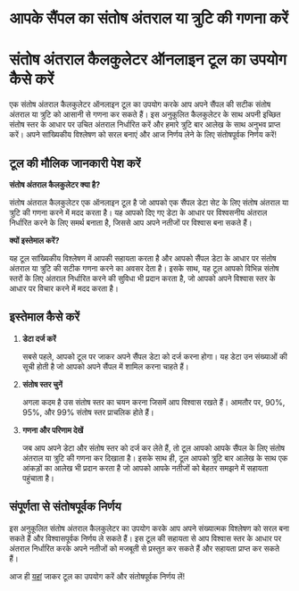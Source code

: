 आपके सैंपल का संतोष अंतराल या त्रुटि की गणना करें
=================================================

संतोष अंतराल कैलकुलेटर ऑनलाइन टूल का उपयोग कैसे करें
====================================================

एक संतोष अंतराल कैलकुलेटर ऑनलाइन टूल का उपयोग करके आप अपने सैंपल की सटीक संतोष अंतराल या त्रुटि को आसानी से गणना कर सकते हैं। इस अनुकूलित कैलकुलेटर के साथ अपनी इच्छित संतोष स्तर के आधार पर उचित अंतराल निर्धारित करें और हमारे त्रुटि बार आलेख के साथ अनुभव प्राप्त करें। अपने सांख्यिकीय विश्लेषण को सरल बनाएं और आज निर्णय लेने के लिए संतोषपूर्वक निर्णय करें!

टूल की मौलिक जानकारी पेश करें
-----------------------------

**संतोष अंतराल कैलकुलेटर क्या है?**

संतोष अंतराल कैलकुलेटर एक ऑनलाइन टूल है जो आपको एक सैंपल डेटा सेट के लिए संतोष अंतराल या त्रुटि की गणना करने में मदद करता है। यह आपको दिए गए डेटा के आधार पर विश्वसनीय अंतराल निर्धारित करने के लिए समर्थ बनाता है, जिससे आप अपने नतीजों पर विश्वास बना सकते हैं।

**क्यों इस्तेमाल करें?**

यह टूल सांख्यिकीय विश्लेषण में आपकी सहायता करता है और आपको सैंपल डेटा के आधार पर संतोष अंतराल या त्रुटि की सटीक गणना करने का अवसर देता है। इसके साथ, यह टूल आपको विभिन्न संतोष स्तरों के लिए अंतराल निर्धारित करने की सुविधा भी प्रदान करता है, जो आपको अपने विश्वास स्तर के आधार पर विचार करने में मदद करता है।

इस्तेमाल कैसे करें
------------------

1. **डेटा दर्ज करें**
    
    सबसे पहले, आपको टूल पर जाकर अपने सैंपल डेटा को दर्ज करना होगा। यह डेटा उन संख्याओं की सूची होती है जो आपको अपने सैंपल में शामिल करना चाहते हैं।
2. **संतोष स्तर चुनें**
    
    अगला कदम है उस संतोष स्तर का चयन करना जिसमें आप विश्वास रखते हैं। आमतौर पर, 90%, 95%, और 99% संतोष स्तर प्राचलिक होते हैं।
3. **गणना और परिणाम देखें**
    
    जब आप अपने डेटा और संतोष स्तर को दर्ज कर लेते हैं, तो टूल आपको आपके सैंपल के लिए संतोष अंतराल या त्रुटि की गणना कर दिखाता है। इसके साथ ही, टूल आपको त्रुटि बार आलेख के साथ एक आंकड़ों का आलेख भी प्रदान करता है जो आपको आपके नतीजों को बेहतर समझने में सहायता पहुंचाता है।

संपूर्णता से संतोषपूर्वक निर्णय
-------------------------------

इस अनुकूलित संतोष अंतराल कैलकुलेटर का उपयोग करके आप अपने संख्यात्मक विश्लेषण को सरल बना सकते हैं और विश्वासपूर्वक निर्णय ले सकते हैं। इस टूल की सहायता से आप विश्वास स्तर के आधार पर अंतराल निर्धारित करके अपने नतीजों को मजबूती से प्रस्तुत कर सकते हैं और सहायता प्राप्त कर सकते हैं।

आज ही [यहां](https://www.onlinecalculatorsfree.com/hi/math/confidence-interval-calculator.html) जाकर टूल का उपयोग करें और संतोषपूर्वक निर्णय लें!